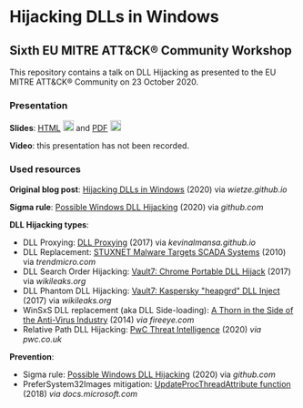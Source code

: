 # Hijacking DLLs in Windows
## Sixth EU MITRE ATT&CK® Community Workshop

This repository contains a talk on DLL Hijacking as presented to the EU MITRE ATT&CK® Community on 23 October 2020.

### Presentation
**Slides**: [HTML](https://wietze.github.io/eu-mitre-2020/) <img src="https://wietze.github.io/img/html.svg" alt="HTML" width="19"/> and [PDF](https://wietze.github.io/eu-mitre-2020/slides.pdf) <img src="https://wietze.github.io/img/pdf.svg" alt="PDF" width="19"/>

**Video**: this presentation has not been recorded.

### Used resources

**Original blog post**: [Hijacking DLLs in Windows](https://wietze.github.io/blog/hijacking-dlls-in-windows) (2020) via _wietze.github.io_

**Sigma rule**: [Possible Windows DLL Hijacking](https://github.com/wietze/windows-dll-hijacking/blob/master/possible_windows_dll_hijacking.yml) (2020) via _github.com_

**DLL Hijacking types**:
- DLL Proxying: [DLL Proxying](https://kevinalmansa.github.io/application%20security/DLL-Proxying/) (2017) via _kevinalmansa.github.io_
- DLL Replacement: [STUXNET Malware Targets SCADA Systems](https://www.trendmicro.com/vinfo/de/threat-encyclopedia/web-attack/54/stuxnet-malware-targets-scada-systems) (2010) via _trendmicro.com_
- DLL Search Order Hijacking: [Vault7: Chrome Portable DLL Hijack](https://wikileaks.org/ciav7p1/cms/page_27492385.html) (2017) via _wikileaks.org_
- DLL Phantom DLL Hijacking: [Vault7: Kaspersky "heapgrd" DLL Inject](https://wikileaks.org/ciav7p1/cms/page_3375327.html) (2017) via _wikileaks.org_
- WinSxS DLL replacement (aka DLL Side-loading): [A Thorn in the Side of the Anti-Virus Industry](https://www.fireeye.com/content/dam/fireeye-www/global/en/current-threats/pdfs/rpt-dll-sideloading.pdf) (2014) _via fireeye.com_
- Relative Path DLL Hijacking: [PwC Threat Intelligence](https://www.pwc.co.uk/issues/cyber-security-services/cyber-threat-intelligence.html) (2020) _via pwc.co.uk_

**Prevention**:
- Sigma rule: [Possible Windows DLL Hijacking](https://github.com/wietze/windows-dll-hijacking/blob/master/possible_windows_dll_hijacking.yml) (2020) via _github.com_
- PreferSystem32Images mitigation: [UpdateProcThreadAttribute function](https://docs.microsoft.com/en-us/windows/win32/api/processthreadsapi/nf-processthreadsapi-updateprocthreadattribute) (2018) _via docs.microsoft.com_
